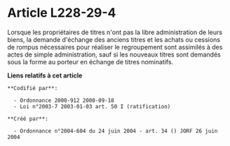 # Article L228-29-4

Lorsque les propriétaires de titres n'ont pas la libre administration de leurs biens, la demande d'échange des anciens titres
et les achats ou cessions de rompus nécessaires pour réaliser le regroupement sont assimilés à des actes de simple
administration, sauf si les nouveaux titres sont demandés sous la forme au porteur en échange de titres nominatifs.

**Liens relatifs à cet article**

	**Codifié par**:

	  - Ordonnance 2000-912 2000-09-18
	  - Loi n°2003-7 2003-01-03 art. 50 I (ratification)

	**Créé par**:

	  - Ordonnance n°2004-604 du 24 juin 2004 - art. 34 () JORF 26 juin 2004
